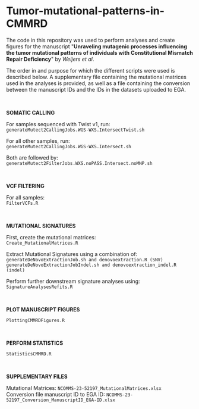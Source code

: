 # Tumor-mutational-patterns-in-CMMRD

The code in this repository was used to perform analyses and create figures for the manuscript "**Unraveling mutagenic processes influencing the tumor mutational patterns of individuals with Constitutional Mismatch Repair Deficiency**" by *Weijers et al*.

The order in and purpose for which the different scripts were used is described below. A supplementary file containing the mutational matrices used in the analyses is provided, as well as a file containing the conversion between the manuscript IDs and the IDs in the datasets uploaded to EGA.
  
<br />  

**SOMATIC CALLING**
  
For samples sequenced with Twist v1, run:  
```generateMutect2CallingJobs.WGS-WXS.IntersectTwist.sh```  

For all other samples, run:  
```generateMutect2CallingJobs.WGS-WXS.Intersect.sh```  
  
Both are followed by:  
```generateMutect2FilterJobs.WXS.noPASS.Intersect.noMNP.sh```  
  
<br />  

**VCF FILTERING**

For all samples:  
```FilterVCFs.R```  
  
<br />  

**MUTATIONAL SIGNATURES**

First, create the mutational matrices:  
```Create_MutationalMatrices.R```  
  
Extract Mutational Signatures using a combination of:  
```generateDeNovoExtractionJob.sh and denovoextraction.R (SNV)```  
```generateDeNovoExtractionJobIndel.sh and denovoextraction_indel.R (indel)```  
  
Perform further downstream signature analyses using:  
```SignatureAnalysesRefits.R```  
  
<br />  

**PLOT MANUSCRIPT FIGURES**

```PlottingCMMRDFigures.R```  
  
<br />  

**PERFORM STATISTICS**

```StatisticsCMMRD.R```  
  
<br />  

**SUPPLEMENTARY FILES**

Mutational Matrices: ```NCOMMS-23-52197_MutationalMatrices.xlsx```  
Conversion file manuscript ID to EGA ID: ```NCOMMS-23-52197_Conversion_ManuscriptID_EGA-ID.xlsx```  

